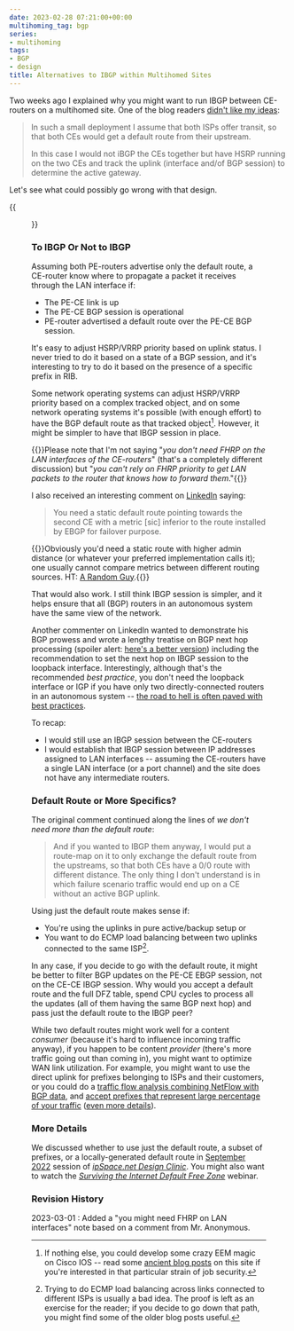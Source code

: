 ```yaml
---
date: 2023-02-28 07:21:00+00:00
multihoming_tag: bgp
series:
- multihoming
tags:
- BGP
- design
title: Alternatives to IBGP within Multihomed Sites
---
```

Two weeks ago I explained why you might want to run IBGP between CE-routers on a multihomed site. One of the blog readers [didn't like my ideas](/2023/02/ce-ibgp-multihomed-site.html#1669):

> In such a small deployment I assume that both ISPs offer transit, so that both CEs would get a default route from their upstream.
>
> In this case I would not iBGP the CEs together but have HSRP running on the two CEs and track the uplink (interface and/of BGP session) to determine the active gateway.

Let's see what could possibly go wrong with that design.
<!--more-->
{{<figure src="/2023/02/ce-ibgp-l2.png" caption="Network topology">}}

### To IBGP Or Not to IBGP

Assuming both PE-routers advertise only the default route, a CE-router know where to propagate a packet it receives through the LAN interface if:

* The PE-CE link is up
* The PE-CE BGP session is operational
* PE-router advertised a default route over the PE-CE BGP session.

It's easy to adjust HSRP/VRRP priority based on uplink status. I never tried to do it based on a state of a BGP session, and it's interesting to try to do it based on the presence of a specific prefix in RIB.

Some network operating systems can adjust HSRP/VRRP priority based on a complex tracked object, and on some network operating systems it's possible (with enough effort) to have the BGP default route as that tracked object[^EEM]. However, it might be simpler to have that IBGP session in place.

{{<note>}}Please note that I'm not saying "*you don't need FHRP on the LAN interfaces of the CE-routers*" (that's a completely different discussion) but "_you can't rely on FHRP priority to get LAN packets to the router that knows how to forward them_."{{</note>}}

[^EEM]: If nothing else, you could develop some crazy EEM magic on Cisco IOS -- read some [ancient blog posts](/tag/eem.html) on this site if you're interested in that particular strain of job security.

I also received an interesting comment on [LinkedIn](https://www.linkedin.com/feed/update/urn:li:activity:7031529539725877248/) saying:

> You need a static default route pointing towards the second CE with a metric [sic] inferior to the route installed by EBGP for failover purpose.

{{<note>}}Obviously you'd need a static route with higher admin distance (or whatever your preferred implementation calls it); one usually cannot compare metrics between different routing sources. HT: [A Random Guy](/2023/02/multihomed-ibgp-details.html#1689).{{</note>}}

That would also work. I still think IBGP session is simpler, and it helps ensure that all (BGP) routers in an autonomous system have the same view of the network.

Another commenter on LinkedIn wanted to demonstrate his BGP prowess and wrote a lengthy treatise on BGP next hop processing (spoiler alert: [here's a better version](/2011/08/bgp-next-hop-processing.html)) including the recommendation to set the next hop on IBGP session to the loopback interface. Interestingly, although that's the recommended _best practice_, you don't need the loopback interface or IGP if you have only two directly-connected routers in an autonomous system -- [the road to hell is often paved with best practices](/2011/08/road-to-complex-designs-is-paved-with.html).

To recap:

* I would still use an IBGP session between the CE-routers
* I would establish that IBGP session between IP addresses assigned to LAN interfaces -- assuming the CE-routers have a single LAN interface (or a port channel) and the site does not have any intermediate routers.

### Default Route or More Specifics?

The original comment continued along the lines of _we don't need more than the default route_:

> And if you wanted to IBGP them anyway, I would put a route-map on it to only exchange the default route from the upstreams, so that both CEs have a 0/0 route with different distance. The only thing I don't understand is in which failure scenario traffic would end up on a CE without an active BGP uplink.

Using just the default route makes sense if:

* You're using the uplinks in pure active/backup setup or
* You want to do ECMP load balancing between two uplinks connected to the same ISP[^N2].

In any case, if you decide to go with the default route, it might be better to filter BGP updates on the PE-CE EBGP session, not on the CE-CE IBGP session. Why would you accept a default route and the full DFZ table, spend CPU cycles to process all the updates (all of them having the same BGP next hop) and pass just the default route to the IBGP peer?

[^N2]: Trying to do ECMP load balancing across links connected to different ISPs is usually a bad idea. The proof is left as an exercise for the reader; if you decide to go down that path, you might find some of the older blog posts useful.

While two default routes might work well for a content _consumer_ (because it's hard to influence incoming traffic anyway), if you happen to be content *provider* (there's more traffic going out than coming in), you might want to optimize WAN link utilization. For example, you might want to use the direct uplink for prefixes belonging to ISPs and their customers, or you could do a [traffic flow analysis combining NetFlow with BGP data](/2015/01/sdn-router-spotify-on-software-gone-wild.html), and [accept prefixes that represent large percentage of your traffic](/2015/10/sdn-internet-router-is-in-production-on.html) ([even more details](/2022/05/living-small-forwarding-tables.html)).

### More Details

We discussed whether to use just the default route, a subset of prefixes, or a locally-generated default route in [September 2022](https://my.ipspace.net/bin/list?id=Design#2022_09) session of _[ipSpace.net Design Clinic](https://www.ipspace.net/IpSpace.net_Design_Clinic)_. You might also want to watch the _[Surviving the Internet Default Free Zone](https://www.ipspace.net/Surviving_the_Internet_Default_Free_Zone)_ webinar.

### Revision History

2023-03-01
: Added a "you might need FHRP on LAN interfaces" note based on a comment from Mr. Anonymous.
